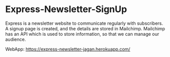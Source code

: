 # Express-Newsletter-SignUp

Express is a newsletter website to communicate regularly with subscribers. A signup page is created,
and the details are stored in Mailchimp. Mailchimp has an API which is used to store information, so
that we can manage our audience.

WebApp: https://express-newsletter-jagan.herokuapp.com/
